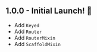 ## 1.0.0 - Initial Launch! 🚀

- Add `Keyed`
- Add `Router`
- Add `RouterMixin`
- Add `ScaffoldMixin`
